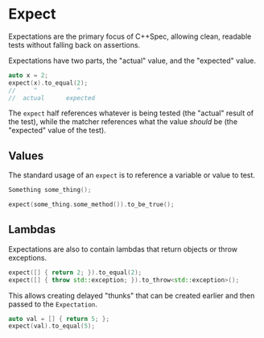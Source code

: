 # Expect

Expectations are the primary focus of C++Spec, allowing clean, readable tests without falling
back on assertions.

Expectations have two parts, the "actual" value, and the "expected" value.

```cpp
auto x = 2;
expect(x).to_equal(2);
//     ^           ^
//	actual      expected
```

The `expect` half references whatever is being tested (the "actual" result of the test), while the
matcher references what the value _should_ be (the "expected" value of the test).

## Values

The standard usage of an `expect` is to reference a variable or value to test.

```cpp
Something some_thing();

expect(some_thing.some_method()).to_be_true();
```

## Lambdas

Expectations are also to contain lambdas that return objects or throw exceptions.

```cpp
expect([] { return 2; }).to_equal(2);
expect([] { throw std::exception; }).to_throw<std::exception>();
```

This allows creating delayed "thunks" that can be created earlier and then passed to the 
`Expectation`.

```cpp
auto val = [] { return 5; };
expect(val).to_equal(5);
```
